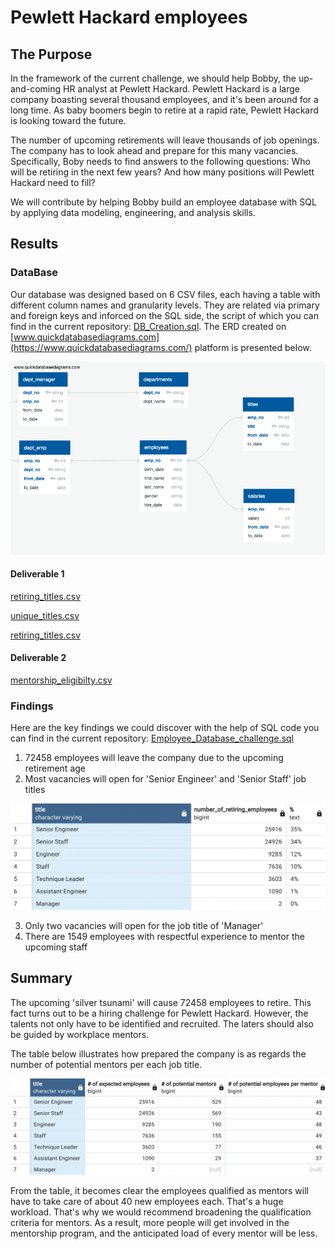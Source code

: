 # Pewlett Hackard employees

## The Purpose
In the framework of the current challenge, we should help Bobby, the up-and-coming HR analyst at Pewlett Hackard. Pewlett Hackard is a large company boasting several thousand employees, and it's been around for a long time. As baby boomers begin to retire at a rapid rate, Pewlett Hackard is looking toward the future.

The number of upcoming retirements will leave thousands of job openings. The company has to look ahead and prepare for this many vacancies. Specifically, Boby needs to find answers to the following questions: Who will be retiring in the next few years? And how many positions will Pewlett Hackard need to fill?

We will contribute by helping Bobby build an employee database with SQL by applying data modeling, engineering, and analysis skills.

## Results
### DataBase
Our database was designed based on 6 CSV files, each having a table with different column names and granularity levels. They are related via primary and foreign keys and inforced on the SQL side, the script of which you can find in the current repository: [DB_Creation.sql](https://github.com/ArmineKhanan/Pewlett_Hackard_employees/blob/main/DB_Creation.sql). The ERD created on [www.quickdatabasediagrams.com](https://www.quickdatabasediagrams.com/) platform is presented below.

<img src="https://github.com/ArmineKhanan/Pewlett_Hackard_employees/blob/main/ERD.png" width="800" />

#### Deliverable 1
[retiring_titles.csv](https://github.com/ArmineKhanan/Pewlett_Hackard_employees/blob/main/retiring_titles.csv)

[unique_titles.csv](https://github.com/ArmineKhanan/Pewlett_Hackard_employees/blob/main/unique_titles.csv)

[retiring_titles.csv](https://github.com/ArmineKhanan/Pewlett_Hackard_employees/blob/main/retiring_titles.csv)


#### Deliverable 2
[mentorship_eligibilty.csv](https://github.com/ArmineKhanan/Pewlett_Hackard_employees/blob/main/mentorship_eligibilty.csv)

### Findings

Here are the key findings we could discover with the help of SQL code you can find in the current repository: [Employee_Database_challenge.sql](https://github.com/ArmineKhanan/Pewlett_Hackard_employees/blob/main/Employee_Database_challenge.sql)
1. 72458 employees will leave the company due to the upcoming retirement age
2. Most vacancies will open for 'Senior Engineer' and 'Senior Staff' job titles

<img src="https://github.com/ArmineKhanan/Pewlett_Hackard_employees/blob/main/How%20many%20roles%20will%20need%20to%20be%20filled.png" width="800" />

3. Only two vacancies will open for the job title of 'Manager'
4. There are 1549 employees with respectful experience to mentor the upcoming staff

## Summary

The upcoming 'silver tsunami' will cause 72458 employees to retire. This fact turns out to be a hiring challenge for Pewlett Hackard. However, the talents not only have to be identified and recruited. The laters should also be guided by workplace mentors.

The table below illustrates how prepared the company is as regards the number of potential mentors per each job title.

<img src="https://github.com/ArmineKhanan/Pewlett_Hackard_employees/blob/main/Are%20there%20enough%20qualified%20employees.png" width="800" />

From the table, it becomes clear the employees qualified as mentors will have to take care of about 40 new employees each. That's a huge workload. That's why we would recommend broadening the qualification criteria for mentors. As a result, more people will get involved in the mentorship program, and the anticipated load of every mentor will be less.
